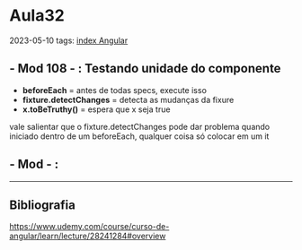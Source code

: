 # Aula32
2023-05-10
tags: [index Angular](../index%20Angular.md)

## - Mod 108 - : Testando unidade do componente

* **beforeEach** = antes de todas specs, execute isso
* **fixture.detectChanges** = detecta as mudanças da fixure
* **x.toBeTruthy()** = espera que x seja true

vale salientar que o fixture.detectChanges pode dar problema quando iniciado dentro de um beforeEach, qualquer coisa só colocar em um it

## - Mod  - :



-----------------------------------------------
## Bibliografia

https://www.udemy.com/course/curso-de-angular/learn/lecture/28241284#overview
